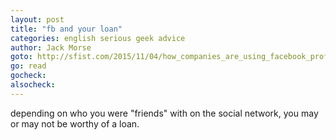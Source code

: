 ```yaml
---
layout: post
title: "fb and your loan"
categories: english serious geek advice
author: Jack Morse
goto: http://sfist.com/2015/11/04/how_companies_are_using_facebook_profil.php?ref=speak.junglestar.org
go: read
gocheck:
alsocheck:
---
```

depending on who you were "friends" with on the social network, you may or may not be worthy of a loan.
